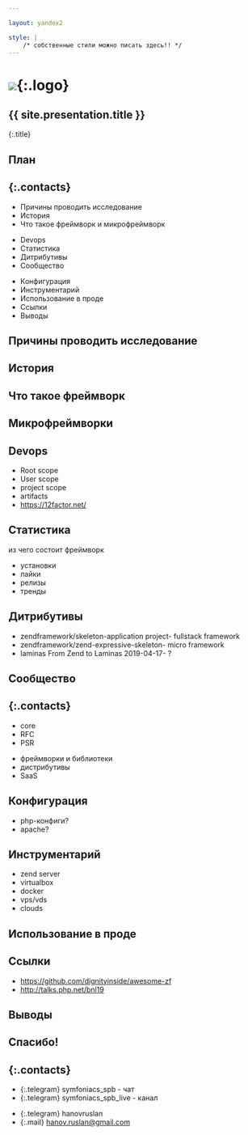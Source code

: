 ```yaml
---

layout: yandex2

style: |
    /* собственные стили можно писать здесь!! */
---
```


# ![](pictures/symfoniacs-spb-logo-version-0.svg){:.logo}

## {{ site.presentation.title }}
{:.title}

## План ##
{:.contacts}
-------
<!-- left -->
- Причины проводить исследование
- История
- Что такое фреймворк и микрофреймворк
<!-- center -->
- Devops
- Статистика
- Дитрибутивы
- Сообщество
<!-- right -->
- Конфигурация
- Инструментарий
- Использование в проде
- Ссылки
- Выводы

## Причины проводить исследование ##

## История ##

## Что такое фреймворк ##

## Микрофреймворки ##

## Devops ##

- Root scope
- User scope
- project scope
- artifacts
- https://12factor.net/

## Статистика ##

из чего состоит фреймворк

- установки
- лайки
- релизы
- тренды

## Дитрибутивы ##

* zendframework/skeleton-application project- fullstack framework
* zendframework/zend-expressive-skeleton- micro framework
* laminas From Zend to Laminas 2019-04-17- ?

## Сообщество ##
{:.contacts}
-------
<!-- left -->

- core
- RFC
- PSR

<!-- right -->

- фреймворки и библиотеки
- дистрибутивы
- SaaS

## Конфигурация ##

- php-конфиги?
- apache?

## Инструментарий ##

- zend server
- virtualbox
- docker
- vps/vds 
- clouds

## Использование в проде ##

## Ссылки

* https://github.com/dignityinside/awesome-zf
* http://talks.php.net/bnl19

## Выводы ##

## Спасибо!
{:.contacts}
-------
<!-- left -->

- {:.telegram} symfoniacs_spb - чат
- {:.telegram} symfoniacs_spb_live - канал

<!-- right -->

- {:.telegram} hanovruslan
- {:.mail} hanov.ruslan@gmail.com
